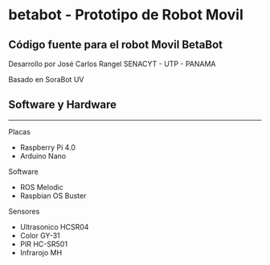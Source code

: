 # betabot - Prototipo de Robot Movil

## Código fuente para el robot Movil BetaBot

Desarrollo por José Carlos Rangel
SENACYT - UTP - PANAMA

Basado en SoraBot UV


## Software y Hardware
------------------------------------

Placas
* Raspberry Pi 4.0
* Arduino Nano

Software
* ROS Melodic 
* Raspbian OS Buster

Sensores
* Ultrasonico HCSR04
* Color GY-31
* PIR HC-SR501
* Infrarojo MH 

